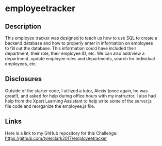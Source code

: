# employeetracker

## Description
 This employee tracker was designed to teach us how to use SQL to create a backend database and how to properly enter in information on employees to fill out the database. This information could have included their department, their role, their employee ID, etc. We can also add/view a department, update employee roles and departments, search for individual employees, etc. 

 ## Disclosures
 Outside of the starter code, I utilized a tutor, Alexis (once again, he was great!), and asked for help during office hours with my instructor. I also had help from the Xpert Learning Assistant to help write some of the server.js file code and reorganize the employee.js file.

 

 ## Links

 Here is a link to my GitHub repository for this Challenge: https://github.com/tylerclark2017/employeetracker

 